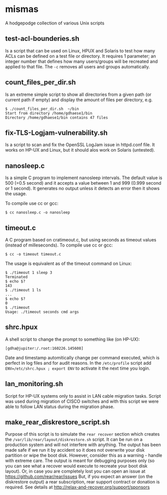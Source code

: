 # mismas
A hodgepodge collection of various Unix scripts

## test-acl-bounderies.sh
Is a script that can be used on Linux, HPUX and Solaris to test how many ACLs can be defined on a test file or directory. It requires 1 parameter; an integer number that defines how many users/groups will be recreated and applied to that file. The `-c` removes all users and groups automatically.

##  count_files_per_dir.sh
Is an extreme simple script to show all directories from a given path (or current path if empty) and display the amount of files per directory, e.g.

    $ ./count_files_per_dir.sh  ~/bin
    Start from directory /home/gdhaese1/bin
    Directory /home/gdhaese1/bin contains 47 files
    
## fix-TLS-Logjam-vulnerability.sh
Is a script to scan and fix the OpenSSL LogJam issue in httpd.conf file. It works on HP-UX and Linux, but it should alos work on Solaris (untested).

## nanosleep.c
Is a simple C program to implement nanosleep intervals. The default value is 500 (=0.5 second) and it accepts a value between 1 and 999 (0.999 second or 1 second). It generates no output unless it detects an error then it shows the usage.

To compile use cc or gcc:

    $ cc nanosleep.c -o nanosleep

## timeout.c
A C program based on cratimeout.c, but using seconds as timeout values (instead of milleseconds). To compile use cc or gcc:

    $ cc -o timeout timeout.c

The usage is equivalent as of the timeout command on Linux:

    $ ./timeout 1 sleep 3
    Terminated
    $ echo $?
    143
    $ ./timeout 1 ls
    ...
    $ echo $?
    0
    $ ./timeout
    Usage: ./timeout seconds cmd args

## shrc.hpux
A shell script to change the prompt to something like (on HP-UX):

    [gdha@jupiter:/.root:160226.145608]

Date and timestamp automitically change per command executed, which is perfect in log files and for audit reasons.
In the `/etc/profile` script add `ENV=/etc/shrc.hpux ; export ENV` to activate it the next time you login.

## lan_monitoring.sh
Script for HP-UX systems only to assist in LAN cable migration tasks. Script was used during migration of CISCO switches and
with this script we were able to follow LAN status during the migration phase.

## make_rear_diskrestore_script.sh
Purpose of this script is to simulate the `rear recover` section
which creates the `/var/lib/rear/layout/diskrestore.sh` script.
It can be run on a production system and will not interfere with
anything. The output has been made safe if we run it by accident
so it does not overwrite your disk partition or wipe the boot disk.
However, consider this as a warning - handle with extreme care.
The output is meant for debugging purposes only (so you can see what
a recover would execute to recreate your boot disk layout).
Or, in case you are completely lost you can open an issue at
https://github.com/rear/rear/issues
But, if you expect an answer (on the diskrestore output) a rear
subscription, rear support contract or donation is required.
See details at http://relax-and-recover.org/support/sponsors

